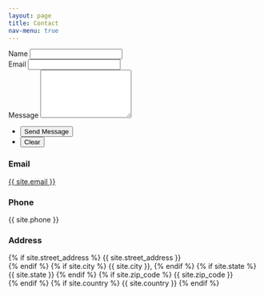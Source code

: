 ```yaml
---
layout: page
title: Contact
nav-menu: true
---
```


<!-- Contact -->
<section id="contact">
	<div class="inner">
		<section>
			<form action="https://formspree.io/{{ site.email }}" method="POST">
				<div class="field half first">
					<label for="name">Name</label>
					<input type="text" name="name" id="name" />
				</div>
				<div class="field half">
					<label for="email">Email</label>
					<input type="text" name="_replyto" id="email" />
				</div>
				<div class="field">
					<label for="message">Message</label>
					<textarea name="message" id="message" rows="6"></textarea>
				</div>
				<ul class="actions">
					<li><input type="submit" value="Send Message" class="special" /></li>
					<li><input type="reset" value="Clear" /></li>
				</ul>
			</form>
		</section>
		<section class="split">
			<section>
				<div class="contact-method">
					<span class="icon alt fa-envelope"></span>
					<h3>Email</h3>
					<a href="#">{{ site.email }}</a>
				</div>
			</section>
			<section>
				<div class="contact-method">
					<span class="icon alt fa-phone"></span>
					<h3>Phone</h3>
					<span>{{ site.phone }}</span>
				</div>
			</section>
			<section>
				<div class="contact-method">
					<span class="icon alt fa-home"></span>
					<h3>Address</h3>
					<span>
					{% if site.street_address %}
					    {{ site.street_address }}<br />
					{% endif %}
					{% if site.city %}
					    {{ site.city }},
					{% endif %}
					{% if site.state %}
					    {{ site.state }} 
					{% endif %}
					{% if site.zip_code %}
					    {{ site.zip_code }}<br />
					{% endif %}
					{% if site.country %}
					    {{ site.country }}
					{% endif %}
					</span>
				</div>
			</section>
		</section>
	</div>
</section>

<!-- Scripts -->
<script src="{{ "assets/js/jquery.min.js" | absolute_url }}"></script>
<script src="{{ "assets/js/jquery.scrolly.min.js" | absolute_url }}"></script>
<script src="{{ "assets/js/jquery.scrollex.min.js" | absolute_url }}"></script>
<script src="{{ "assets/js/skel.min.js" | absolute_url }}"></script>
<script src="{{ "assets/js/util.js" | absolute_url }}"></script>
<!--[if lte IE 8]><script src="{{ "assets/js/ie/respond.min.js" | absolute_url }}"></script><![endif]-->
<script src="{{ "assets/js/main.js" | absolute_url }}"></script>
